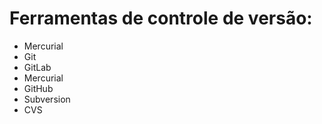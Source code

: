 # Ferramentas de controle de versão:
* Mercurial
* Git
* GitLab 
* Mercurial
* GitHub
* Subversion
* CVS
